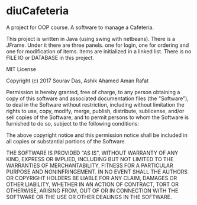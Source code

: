 # diuCafeteria
A project for OOP course. A software to manage a Cafeteria. 

This project is written in Java (using swing with netbeans). There is a JFrame. Under it there are three panels. one for login, one for ordering and one for modification of items.
Items are initialized in a linked list. There is no FILE IO or DATABASE in this project. 


MIT License

Copyright (c) 2017 Sourav Das, Ashik Ahamed Aman Rafat

Permission is hereby granted, free of charge, to any person obtaining a copy
of this software and associated documentation files (the "Software"), to deal
in the Software without restriction, including without limitation the rights
to use, copy, modify, merge, publish, distribute, sublicense, and/or sell
copies of the Software, and to permit persons to whom the Software is
furnished to do so, subject to the following conditions:

The above copyright notice and this permission notice shall be included in all
copies or substantial portions of the Software.

THE SOFTWARE IS PROVIDED "AS IS", WITHOUT WARRANTY OF ANY KIND, EXPRESS OR
IMPLIED, INCLUDING BUT NOT LIMITED TO THE WARRANTIES OF MERCHANTABILITY,
FITNESS FOR A PARTICULAR PURPOSE AND NONINFRINGEMENT. IN NO EVENT SHALL THE
AUTHORS OR COPYRIGHT HOLDERS BE LIABLE FOR ANY CLAIM, DAMAGES OR OTHER
LIABILITY, WHETHER IN AN ACTION OF CONTRACT, TORT OR OTHERWISE, ARISING FROM,
OUT OF OR IN CONNECTION WITH THE SOFTWARE OR THE USE OR OTHER DEALINGS IN THE
SOFTWARE.
